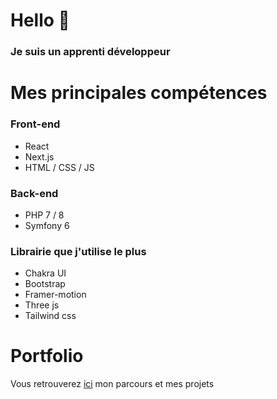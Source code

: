# Hello 👋
### Je suis un apprenti développeur

# Mes principales compétences
### Front-end
- React
- Next.js
- HTML / CSS / JS

### Back-end
- PHP 7 / 8
- Symfony 6

### Librairie que j'utilise le plus
- Chakra UI
- Bootstrap
- Framer-motion
- Three js
- Tailwind css

# Portfolio
Vous retrouverez [ici](https://tomlau.vercel.app/) mon parcours et mes projets
